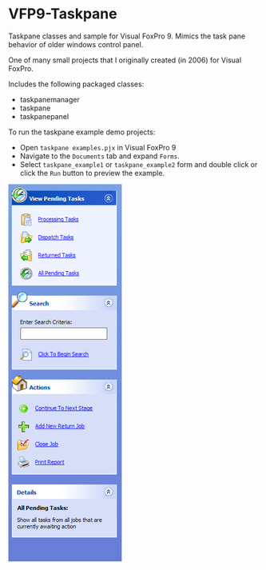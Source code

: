 # VFP9-Taskpane

Taskpane classes and sample for Visual FoxPro 9. Mimics the task pane behavior of older windows control panel. 

One of many small projects that I originally created (in 2006) for Visual FoxPro.

Includes the following packaged classes:

* taskpanemanager
* taskpane
* taskpanepanel

To run the taskpane example demo projects:

* Open `taskpane examples.pjx` in Visual FoxPro 9
* Navigate to the `Documents` tab and expand `Forms`.
* Select `taskpane_example1` or `taskpane_example2` form and double click or click the `Run` button to preview the example.

![](/assets/screenshot2.png)
